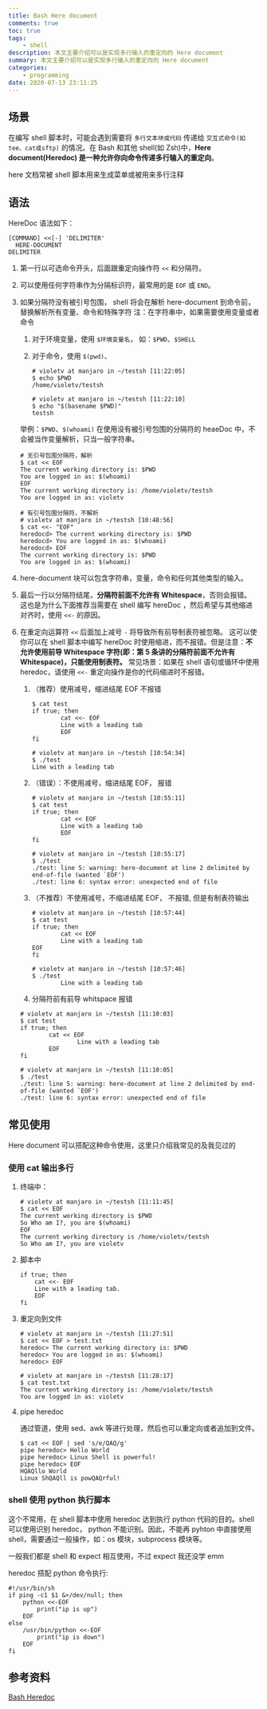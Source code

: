 ```yaml
---
title: Bash Here document
comments: true
toc: true
tags:
    - shell
description: 本文主要介绍可以是实现多行输入的重定向的 Here document
summary: 本文主要介绍可以是实现多行输入的重定向的 Here document
categories:
    - programming
date: 2020-07-13 23:11:25
---
```


## 场景

在编写 shell 脚本时，可能会遇到需要将 `多行文本块或代码` 传递给 `交互式命令(如tee、cat或sftp)` 的情况。在 Bash 和其他 shell(如 Zsh)中，**Here document(Heredoc) 是一种允许你向命令传递多行输入的重定向**。

here 文档常被 shell 脚本用来生成菜单或被用来多行注释

## 语法

HereDoc 语法如下：

```shell
[COMMAND] <<[-] 'DELIMITER'
  HERE-DOCUMENT
DELIMITER
```

1. 第一行以可选命令开头，后面跟重定向操作符 `<<` 和分隔符。
2. 可以使用任何字符串作为分隔标识符，最常用的是 `EOF` 或 `END`。
3. 如果分隔符没有被引号包围， shell 将会在解析 here-document 到命令前，替换解析所有变量、命令和特殊字符
   注：在字符串中，如果需要使用变量或者命令

    1. 对于环境变量，使用 `$环境变量名`， 如：`$PWD`、`$SHELL`
    2. 对于命令，使用 `$(pwd)`、

        ```shell
        # violetv at manjaro in ~/testsh [11:22:05]
        $ echo $PWD
        /home/violetv/testsh

        # violetv at manjaro in ~/testsh [11:22:10]
        $ echo "$(basename $PWD)"
        testsh
        ```

    举例：`$PWD`、`$(whoami)` 在使用没有被引号包围的分隔符的 heaeDoc 中，不会被当作变量解析，只当一般字符串。

    ```shell
    # 无引号包围分隔符，解析
    $ cat << EOF
    The current working directory is: $PWD
    You are logged in as: $(whoami)
    EOF
    The current working directory is: /home/violetv/testsh
    You are logged in as: violetv

    # 有引号包围分隔符，不解析
    # violetv at manjaro in ~/testsh [10:48:56]
    $ cat <<- "EOF"
    heredocd> The current working directory is: $PWD
    heredocd> You are logged in as: $(whoami)
    heredocd> EOF
    The current working directory is: $PWD
    You are logged in as: $(whoami)
    ```

4. here-document 块可以包含字符串，变量，命令和任何其他类型的输入。

5. 最后一行以分隔符结尾，**分隔符前面不允许有 Whitespace**，否则会报错。
   这也是为什么下面推荐当需要在 shell 编写 hereDoc ，然后希望与其他缩进对齐时，使用 `<<-` 的原因。

6. 在重定向运算符 `<<` 后面加上减号 `-` 将导致所有前导制表符被忽略。 这可以使你可以在 shell 脚本中编写 hereDoc 时使用缩进，而不报错。但是注意：**不允许使用前导 Whitespace 字符(即：第 5 条讲的分隔符前面不允许有 Whitespace)，只能使用制表符。**
   常见场景：如果在 shell 语句或循环中使用 heredoc，请使用 `<<-` 重定向操作是你的代码缩进时不报错。

    1. （推荐）使用减号，缩进结尾 EOF 不报错

        ```shell
        $ cat test
        if true; then
                cat <<- EOF
                Line with a leading tab
                EOF
        fi

        # violetv at manjaro in ~/testsh [10:54:34]
        $ ./test
        Line with a leading tab
        ```

    2. （错误）：不使用减号，缩进结尾 EOF， 报错

        ```shell
        # violetv at manjaro in ~/testsh [10:55:11]
        $ cat test
        if true; then
                cat << EOF
                Line with a leading tab
                EOF
        fi

        # violetv at manjaro in ~/testsh [10:55:17]
        $ ./test
        ./test: line 5: warning: here-document at line 2 delimited by end-of-file (wanted `EOF')
        ./test: line 6: syntax error: unexpected end of file
        ```

    3. （不推荐）不使用减号，不缩进结尾 EOF， 不报错, 但是有制表符输出

        ```shell
        # violetv at manjaro in ~/testsh [10:57:44]
        $ cat test
        if true; then
                cat << EOF
                Line with a leading tab
        EOF
        fi

        # violetv at manjaro in ~/testsh [10:57:46]
        $ ./test
                Line with a leading tab
        ```

    4. 分隔符前有前导 whitspace 报错

    ```shell
    # violetv at manjaro in ~/testsh [11:10:03]
    $ cat test
    if true; then
            cat << EOF
                    Line with a leading tab
            EOF
    fi

    # violetv at manjaro in ~/testsh [11:10:05]
    $ ./test
    ./test: line 5: warning: here-document at line 2 delimited by end-of-file (wanted `EOF')
    ./test: line 6: syntax error: unexpected end of file
    ```

## 常见使用

Here document 可以搭配这种命令使用，这里只介绍我常见的及我见过的

### 使用 cat 输出多行

1. 终端中：

    ```shell
    # violetv at manjaro in ~/testsh [11:11:45]
    $ cat << EOF
    The current working directory is $PWD
    So Who am I?, you are $(whoami)
    EOF
    The current working directory is /home/violetv/testsh
    So Who am I?, you are violetv
    ```

2. 脚本中

    ```shell
    if true; then
        cat <<- EOF
        Line with a leading tab.
        EOF
    fi
    ```

3. 重定向到文件

    ```shell
    # violetv at manjaro in ~/testsh [11:27:51]
    $ cat << EOF > test.txt
    heredoc> The current working directory is: $PWD
    heredoc> You are logged in as: $(whoami)
    heredoc> EOF

    # violetv at manjaro in ~/testsh [11:28:17]
    $ cat test.txt
    The current working directory is: /home/violetv/testsh
    You are logged in as: violetv
    ```

4. pipe heredoc

    通过管道，使用 sed、awk 等进行处理，然后也可以重定向或者追加到文件。

    ```shell
    $ cat << EOF | sed 's/e/QAQ/g'
    pipe heredoc> Hello World
    pipe heredoc> Linux Shell is powerful!
    pipe heredoc> EOF
    HQAQllo World
    Linux ShQAQll is powQAQrful!
    ```

### shell 使用 python 执行脚本

这个不常用，在 shell 脚本中使用 heredoc 达到执行 python 代码的目的。shell 可以使用识别 heredoc， python 不能识别。因此，不能再 pyhton 中直接使用 shell，需要通过一般操作，如：os 模块，subprocess 模块等。

一般我们都是 shell 和 expect 相互使用，不过 expect 我还没学 emm

heredoc 搭配 python 命令执行:

```shell
#!/usr/bin/sh
if ping -c1 $1 &>/dev/null; then
    python <<-EOF
        print("ip is up")
    EOF
else
    /usr/bin/python <<-EOF
        print("ip is down")
    EOF
fi
```

## 参考资料

[Bash Heredoc](https://linuxize.com/post/bash-heredoc/#disqus_thread)

